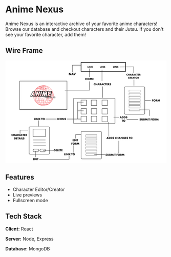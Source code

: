 # Anime Nexus

Anime Nexus is an interactive archive of your favorite anime characters! Browse our database and checkout characters and their Jutsu. If you don't see your favorite character, add them!

## Wire Frame
![alt text](/public/images/NEXUS-WIREFRAME.PNG "Title")
## Features

- Character Editor/Creator
- Live previews
- Fullscreen mode


## Tech Stack

**Client:** React

**Server:** Node, Express

**Database:** MongoDB
